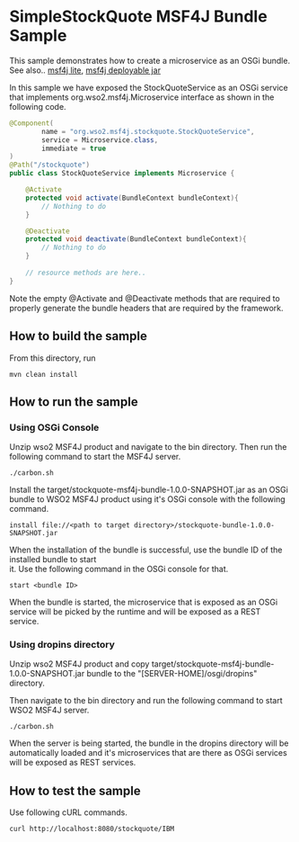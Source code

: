 # SimpleStockQuote MSF4J Bundle Sample

This sample demonstrates how to create a microservice as an OSGi bundle.
See also.. [msf4j lite](../stockquote-thinjar), [msf4j deployable jar](../stockquote-fatjar)

In this sample we have exposed the StockQuoteService as an OSGi service that implements 
org.wso2.msf4j.Microservice interface as shown in the following code.

```java
@Component(
        name = "org.wso2.msf4j.stockquote.StockQuoteService",
        service = Microservice.class,
        immediate = true
)
@Path("/stockquote")
public class StockQuoteService implements Microservice {

    @Activate
    protected void activate(BundleContext bundleContext){
        // Nothing to do
    }

    @Deactivate
    protected void deactivate(BundleContext bundleContext){
        // Nothing to do
    }
    
    // resource methods are here..
}
```
Note the empty @Activate and @Deactivate methods that are required to properly generate the bundle headers that are 
required by the framework.


## How to build the sample

From this directory, run

```
mvn clean install
```

## How to run the sample

### Using OSGi Console

Unzip wso2 MSF4J product and navigate to the bin directory. Then run the following command to start the MSF4J server.
```
./carbon.sh
```

Install the target/stockquote-msf4j-bundle-1.0.0-SNAPSHOT.jar as an OSGi bundle to WSO2 MSF4J product using it's 
OSGi console with the following command.

```
install file://<path to target directory>/stockquote-bundle-1.0.0-SNAPSHOT.jar
```

When the installation of the bundle is successful, use the bundle ID of the installed bundle to start  
it. Use the following command in the OSGi console for that.

```
start <bundle ID>
```

When the bundle is started, the microservice that is exposed as an OSGi service will be picked by the runtime and 
will be exposed as a REST service.

### Using dropins directory
Unzip wso2 MSF4J product and copy target/stockquote-msf4j-bundle-1.0.0-SNAPSHOT.jar bundle to the 
"[SERVER-HOME]/osgi/dropins" directory.

Then navigate to the bin directory and run the following command to start WSO2 MSF4J server.
```
./carbon.sh
```
When the server is being started, the bundle in the dropins directory will be automatically 
loaded and it's microservices that are there as OSGi services will be exposed as REST services.


## How to test the sample

Use following cURL commands.
```
curl http://localhost:8080/stockquote/IBM
```